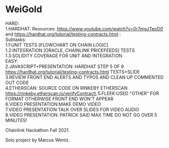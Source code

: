 # WeiGold
HARD:\
1.HARDHAT: Resources: https://www.youtube.com/watch?v=0r7mgJTeoD0 and https://hardhat.org/tutorial/testing-contracts.html :\
Subtasks:\
1.1:UNIT TESTS [FLOWCHART ON CHAIN LOGIC]\
1.2:INTEGRATION [ORACLE, CHAINLINK PRICEFEEDS] TESTS\
1.3:SOLIDITY COVERAGE FOR UNIT AND INTEGRATION\
EASY:\
2.JAVASCRIPT+PRESENTATION: HARDHAT STEP 5 OF 9 https://hardhat.org/tutorial/testing-contracts.html TESTS+SLIDE\
3.REVIEW FRONT END ALERTS AND TYPOS AND CLEAN UP COMMENTED OUT CODE\
4.ETHERSCAN: SOURCE CODE ON RINKEBY ETHERSCAN https://rinkeby.etherscan.io/verifyContract\
5.FLEEK:USED "OTHER" FOR FORMAT OTHERWISE FRONT END WON'T APPEAR\
6.VIDEO PRESENTATION:MAKE DEMO VIDEO\
7.VIDEO PRESENTATION:TALK OVER SLIDES FOR VIDEO AUDIO\
8.VIDEO PRESENTATION: PATRICK SAID MAX TIME DO NOT GO OVER 5 MINUTES!

Chainlink Hackathon Fall 2021.

Solo project by Marcus Wentz.
